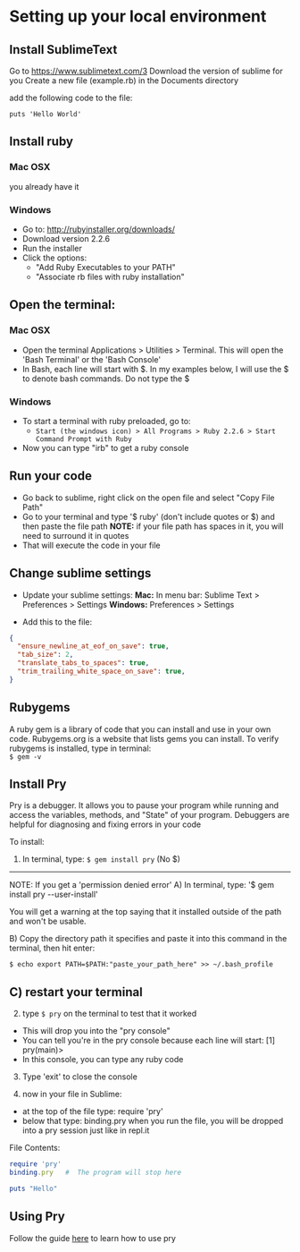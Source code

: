 # Setting up your local environment

## Install SublimeText

Go to https://www.sublimetext.com/3
Download the version of sublime for you
Create a new file (example.rb) in the Documents directory

add the following code to the file:

`puts 'Hello World'`




## Install ruby
### Mac OSX
you already have it


### Windows

- Go to: http://rubyinstaller.org/downloads/
- Download version 2.2.6
- Run the installer
- Click the options:
  - "Add Ruby Executables to your PATH"
  - "Associate rb files with ruby installation"





## Open the terminal:
### Mac OSX
- Open the terminal Applications > Utilities > Terminal. This will open the 'Bash Terminal' or the 'Bash Console'
- In Bash, each line will start with $.  In my examples below, I will
use the $ to denote bash commands.  Do not type the $
  
  
### Windows
- To start a terminal with ruby preloaded, go to:
  - `Start (the windows icon) > All Programs > Ruby 2.2.6 > Start Command Prompt with Ruby`  
- Now you can type "irb" to get a ruby console




## Run your code
- Go back to sublime, right click on the open file and select "Copy File Path"
- Go to your terminal and type '$ ruby' (don't include quotes or $) and then paste the file path
  **NOTE:** if your file path has spaces in it, you will need to surround it in quotes
- That will execute the code in your file



## Change sublime settings
- Update your sublime settings:
  **Mac:** In menu bar: Sublime Text > Preferences > Settings
  **Windows:** Preferences > Settings

- Add this to the file:
```json
{
  "ensure_newline_at_eof_on_save": true,
  "tab_size": 2,
  "translate_tabs_to_spaces": true,
  "trim_trailing_white_space_on_save": true,
}
```



## Rubygems
A ruby gem is a library of code that you can install and use in your own code.
Rubygems.org is a website that lists gems you can install.
To verify rubygems is installed, type in terminal:   
`$ gem -v`



## Install Pry

Pry is a debugger.  It allows you to pause your program while running
and access the variables, methods, and "State" of your program.
Debuggers are helpful for diagnosing and fixing errors in your code
  
To install:
1) In terminal, type: `$ gem install pry` (No $)
  
---------------------------------------------------
NOTE: If you get a 'permission denied error'
A) In terminal, type: '$ gem install pry --user-install'

You will get a warning at the top saying that it installed
outside of the path and won't be usable.

B) Copy the directory path it specifies and paste it into
this command in the terminal, then hit enter:

`$ echo export PATH=$PATH:"paste_your_path_here" >> ~/.bash_profile`

C) restart your terminal
---------------------------------------------------
  
2) type `$ pry` on the terminal to test that it worked
  - This will drop you into the "pry console"
  - You can tell you're in the pry console because each line will start: [1] pry(main)>
  - In this console, you can type any ruby code
  
3) Type 'exit' to close the console
  
4) now in your file in Sublime:
 - at the top of the file type: require 'pry'
 - below that type: binding.pry
when you run the file, you will be dropped into a pry session just like in repl.it

File Contents:
```ruby
require 'pry'
binding.pry   #  The program will stop here

puts "Hello"
```


## Using Pry
Follow the guide [here](pry_usage.md) to learn how to use pry


